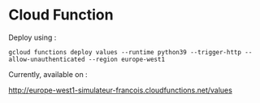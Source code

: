 # Cloud Function

Deploy using :

```
gcloud functions deploy values --runtime python39 --trigger-http --allow-unauthenticated --region europe-west1
```

Currently, available on :

http://europe-west1-simulateur-francois.cloudfunctions.net/values
